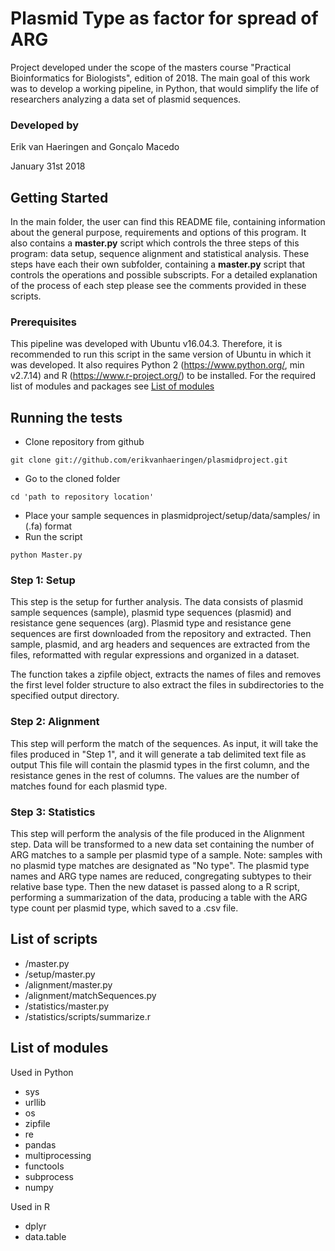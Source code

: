 # Plasmid Type as factor for spread of ARG

Project developed under the scope of the masters course "Practical Bioinformatics for Biologists", edition of 2018.
The main goal of this work was to develop a working pipeline, in Python, that would simplify the life of researchers analyzing a data set of plasmid sequences.

### Developed by
Erik van Haeringen and Gonçalo Macedo

January 31st 2018

## Getting Started
In the main folder, the user can find this README file, containing information about the general purpose, requirements and options of this program. It also contains a **master.py** script which controls the three steps of this program: data setup, sequence alignment and statistical analysis. These steps have each their own subfolder, containing a **master.py** script that controls the operations and possible subscripts. For a detailed explanation of the process of each step please see the comments provided in these scripts.

### Prerequisites
This pipeline was developed with Ubuntu v16.04.3. Therefore, it is recommended to run this script in the same version of Ubuntu in which it was developed.
It also requires Python 2 (https://www.python.org/, min v2.7.14) and R (https://www.r-project.org/) to be installed. For the required list of modules and packages see [List of modules](#list-of-modules)



## Running the tests
* Clone repository from github
```shell
git clone git://github.com/erikvanhaeringen/plasmidproject.git
```
* Go to the cloned folder
```shell
cd 'path to repository location'
```
* Place your sample sequences in plasmidproject/setup/data/samples/ in (.fa) format
* Run the script
```shell
python Master.py
```


### Step 1: Setup
This step is the setup for further analysis.
The data consists of plasmid sample sequences (sample), plasmid type sequences (plasmid) and resistance gene sequences (arg).
Plasmid type and resistance gene sequences are first downloaded from the repository and extracted.
Then sample, plasmid, and arg headers and sequences are extracted from the files, reformatted with regular expressions and organized in a dataset.

The function takes a zipfile object, extracts the names of files and removes the first level folder structure to also extract the files in subdirectories to the specified output directory.

### Step 2: Alignment
This step will perform the match of the sequences.
As input, it will take the files produced in "Step 1", and it will generate a tab delimited text file as output
This file will contain the plasmid types in the first column, and the resistance genes in the rest of columns. The values are the number of matches found for each plasmid type.

### Step 3: Statistics
This step will perform the analysis of the file produced in the Alignment step.
Data will be transformed to a new data set containing the number of ARG matches to a sample per plasmid type of a sample. Note: samples with no plasmid type matches are designated as "No type". The plasmid type names and ARG type names are reduced, congregating subtypes to their relative base type. Then the new dataset is passed along to a R script, performing a summarization of the data, producing a table with the ARG type count per plasmid type, which saved to a .csv file.


## List of scripts
* /master.py
* /setup/master.py
* /alignment/master.py
* /alignment/matchSequences.py
* /statistics/master.py
* /statistics/scripts/summarize.r


## List of modules
Used in Python
* sys
* urllib
* os
* zipfile
* re
* pandas
* multiprocessing
* functools
* subprocess
* numpy

Used in R
* dplyr
* data.table